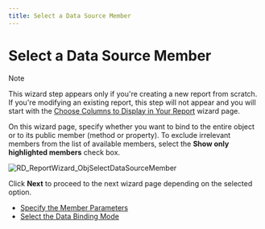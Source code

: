 ```yaml
---
title: Select a Data Source Member
---
```

# Select a Data Source Member
> [!NOTE]
> This wizard step appears only if you're creating a new report from scratch. If you're modifying an existing report, this step will not appear and you will start with the [Choose Columns to Display in Your Report](../choose-columns-to-display-in-your-report.md) wizard page.

On this wizard page, specify whether you want to bind to the entire object or to its public member (method or property). To exclude irrelevant members from the list of available members, select the **Show only highlighted members** check box.

![RD_ReportWizard_ObjSelectDataSourceMember](../../../../../../images/img122111.png)

Click **Next** to proceed to the next wizard page depending on the selected option.
* [Specify the Member Parameters](specify-the-member-parameters.md)
* [Select the Data Binding Mode](select-the-data-binding-mode.md)